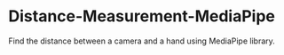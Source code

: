 # Distance-Measurement-MediaPipe
 Find the distance between a camera and a hand using MediaPipe library.
